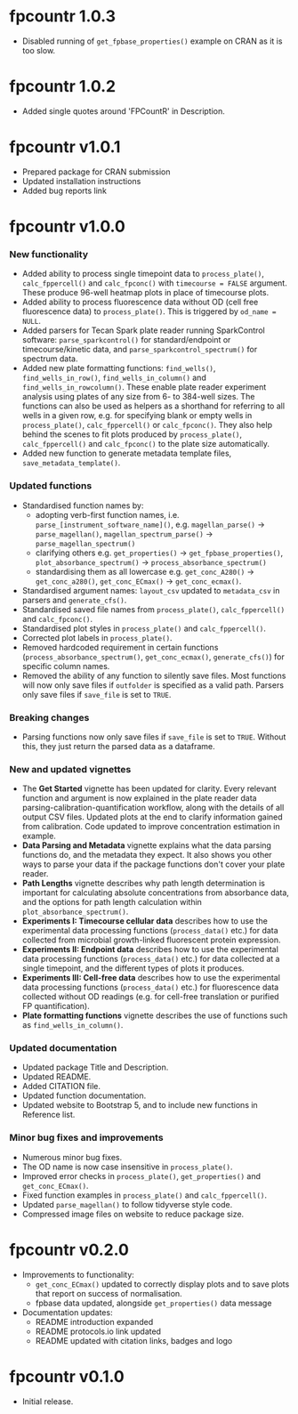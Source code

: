 # fpcountr 1.0.3

* Disabled running of `get_fpbase_properties()` example on CRAN as it is too slow.

# fpcountr 1.0.2

* Added single quotes around 'FPCountR' in Description.

# fpcountr v1.0.1

* Prepared package for CRAN submission
* Updated installation instructions
* Added bug reports link

# fpcountr v1.0.0

### New functionality

* Added ability to process single timepoint data to `process_plate()`, `calc_fppercell()` and `calc_fpconc()` with `timecourse = FALSE` argument. These produce 96-well heatmap plots in place of timecourse plots.
* Added ability to process fluorescence data without OD (cell free fluorescence data) to `process_plate()`. This is triggered by `od_name = NULL`.
* Added parsers for Tecan Spark plate reader running SparkControl software: `parse_sparkcontrol()` for standard/endpoint or timecourse/kinetic data, and `parse_sparkcontrol_spectrum()` for spectrum data.
* Added new plate formatting functions: `find_wells()`, `find_wells_in_row()`, `find_wells_in_column()` and `find_wells_in_rowcolumn()`. These enable plate reader experiment analysis using plates of any size from 6- to 384-well sizes. The functions can also be used as helpers as a shorthand for referring to all wells in a given row, e.g. for specifying blank or empty wells in `process_plate()`, `calc_fppercell()` or `calc_fpconc()`. They also help behind the scenes to fit plots produced by `process_plate()`, `calc_fppercell()` and `calc_fpconc()` to the plate size automatically.
* Added new function to generate metadata template files, `save_metadata_template()`.

### Updated functions

* Standardised function names by: 
  * adopting verb-first function names, i.e. `parse_[instrument_software_name]()`, e.g. `magellan_parse()` -> `parse_magellan()`, `magellan_spectrum_parse()` -> `parse_magellan_spectrum()`
  * clarifying others e.g. `get_properties()` -> `get_fpbase_properties()`, `plot_absorbance_spectrum()` -> `process_absorbance_spectrum()`
  * standardising them as all lowercase e.g. `get_conc_A280()` -> `get_conc_a280()`, `get_conc_ECmax()` -> `get_conc_ecmax()`.
* Standardised argument names: `layout_csv` updated to `metadata_csv` in parsers and `generate_cfs()`.
* Standardised saved file names from `process_plate()`, `calc_fppercell()` and `calc_fpconc()`.
* Standardised plot styles in `process_plate()` and `calc_fppercell()`.
* Corrected plot labels in `process_plate()`.
* Removed hardcoded requirement in certain functions (`process_absorbance_spectrum()`, `get_conc_ecmax()`, `generate_cfs()`) for specific column names.
* Removed the ability of any function to silently save files. Most functions will now only save files if `outfolder` is specified as a valid path. Parsers only save files if `save_file` is set to `TRUE`.

### Breaking changes

* Parsing functions now only save files if `save_file` is set to `TRUE`. Without this, they just return the parsed data as a dataframe.

### New and updated vignettes

* The **Get Started** vignette has been updated for clarity. Every relevant function and argument is now explained in the plate reader data parsing-calibration-quantification workflow, along with the details of all output CSV files. Updated plots at the end to clarify information gained from calibration. Code updated to improve concentration estimation in example.
* **Data Parsing and Metadata** vignette explains what the data parsing functions do, and the metadata they expect. It also shows you other ways to parse your data if the package functions don't cover your plate reader.
* **Path Lengths** vignette describes why path length determination is important for calculating absolute concentrations from absorbance data, and the options for path length calculation within `plot_absorbance_spectrum()`.
* **Experiments I: Timecourse cellular data** describes how to use the experimental data processing functions (`process_data()` etc.) for data collected from microbial growth-linked fluorescent protein expression.
* **Experiments II: Endpoint data** describes how to use the experimental data processing functions (`process_data()` etc.) for data collected at a single timepoint, and the different types of plots it produces.
* **Experiments III: Cell-free data** describes how to use the experimental data processing functions (`process_data()` etc.) for fluorescence data collected without OD readings (e.g. for cell-free translation or purified FP quantification).
* **Plate formatting functions** vignette describes the use of functions such as `find_wells_in_column()`.

### Updated documentation

* Updated package Title and Description.
* Updated README.
* Added CITATION file.
* Updated function documentation.
* Updated website to Bootstrap 5, and to include new functions in Reference list.

### Minor bug fixes and improvements

* Numerous minor bug fixes.
* The OD name is now case insensitive in `process_plate()`.
* Improved error checks in `process_plate()`, `get_properties()` and `get_conc_ECmax()`.
* Fixed function examples in `process_plate()` and `calc_fppercell()`.
* Updated `parse_magellan()` to follow tidyverse style code.
* Compressed image files on website to reduce package size.

# fpcountr v0.2.0

- Improvements to functionality:
  - `get_conc_ECmax()` updated to correctly display plots and to save plots that report on success of normalisation.
  - fpbase data updated, alongside `get_properties()` data message
- Documentation updates:
  - README introduction expanded
  - README protocols.io link updated
  - README updated with citation links, badges and logo

# fpcountr v0.1.0

- Initial release.
